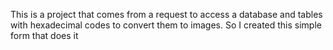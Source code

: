 This is a project that comes from a request to access a database and tables with hexadecimal codes to convert them to images. So I created this simple form that does it

